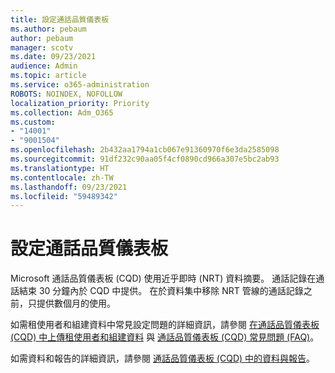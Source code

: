 ```yaml
---
title: 設定通話品質儀表板
ms.author: pebaum
author: pebaum
manager: scotv
ms.date: 09/23/2021
audience: Admin
ms.topic: article
ms.service: o365-administration
ROBOTS: NOINDEX, NOFOLLOW
localization_priority: Priority
ms.collection: Adm_O365
ms.custom:
- "14001"
- "9001504"
ms.openlocfilehash: 2b432aa1794a1cb067e91360970f6e3da2585098
ms.sourcegitcommit: 91df232c90aa05f4cf0890cd966a307e5bc2ab93
ms.translationtype: HT
ms.contentlocale: zh-TW
ms.lasthandoff: 09/23/2021
ms.locfileid: "59489342"
---
```

# <a name="configuring-the-call-quality-dashboard"></a>設定通話品質儀表板

Microsoft 通話品質儀表板 (CQD) 使用近乎即時 (NRT) 資料摘要。 通話記錄在通話結束 30 分鐘內於 CQD 中提供。 在於資料集中移除 NRT 管線的通話記錄之前，只提供數個月的使用。

如需租使用者和組建資料中常見設定問題的詳細資訊，請參閱 [在通話品質儀表板 (CQD) 中上傳租使用者和組建資料](https://docs.microsoft.com/microsoftteams/cqd-upload-tenant-building-data) 與 [通話品質儀表板 (CQD) 常見問題 (FAQ)](https://docs.microsoft.com/microsoftteams/cqd-frequently-asked-questions)。

如需資料和報告的詳細資訊，請參閱 [通話品質儀表板 (CQD) 中的資料與報告](https://docs.microsoft.com/microsoftteams/cqd-data-and-reports)。